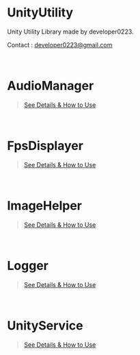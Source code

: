 # UnityUtility
Unity Utility Library made by developer0223.

Contact : developer0223@gmail.com


</br>


# AudioManager
> [See Details & How to Use](https://github.com/JungukHom/UnityUtility/blob/main/Project/UnityUtility/Assets/AudioManager/Sample/ReadME/AudioManager.md "Detail of AudioManager")

</br>

# FpsDisplayer
> [See Details & How to Use](https://github.com/JungukHom/UnityUtility/blob/main/Project/UnityUtility/Assets/FpsDisplayer/Sample/ReadME/FpsDisplayer.md "Detail of FpsDisplayer")

</br>

# ImageHelper
> [See Details & How to Use](https://github.com/JungukHom/UnityUtility/blob/main/Project/UnityUtility/Assets/ImageHelper/Sample/ReadME/ImageHelper.md "Detail of ImageHelper")

</br>

# Logger
> [See Details & How to Use](https://github.com/JungukHom/UnityUtility/blob/main/Project/UnityUtility/Assets/Logger/Sample/ReadME/Logger.md "Detail of Logger")

</br>

# UnityService
> [See Details & How to Use](https://github.com/JungukHom/UnityUtility/blob/main/Project/UnityUtility/Assets/UnityService/Sample/ReadME/UnityService.md "Detail of UnityService")

</br>

